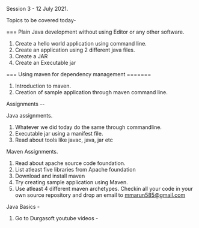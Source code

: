 Session 3 - 12 July 2021.

Topics to be covered today- 

=== Plain Java development without using Editor or any other software.

1. Create a hello world application using command line.
2. Create an application using 2 different java files. 
3. Create a JAR 
4. Create an Executable jar

=== Using maven for dependency management =======

1. Introduction to maven.
2. Creation of sample application through maven command line.


Assignments --

Java assignments.

1. Whatever we did today do the same through commandline.
2. Executable jar using a manifest file.
3. Read about tools like javac, java, jar etc

Maven Assignments. 
1. Read about apache source code foundation.
2. List atleast five libraries from Apache foundation
3. Download and install maven
4. Try creating sample application using Maven.
5. Use atleast 4 different maven archetypes.
Checkin all your code in your own source repository and drop an email to mmarun585@gmail.com

Java Basics -
1. Go to Durgasoft youtube videos - 



